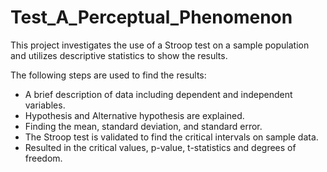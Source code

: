 # Test_A_Perceptual_Phenomenon
This project investigates the use of a Stroop test on a sample population and utilizes descriptive statistics to show the results.

The following steps are used to find the results:

   - A brief description of data including dependent and independent variables.
   - Hypothesis and Alternative hypothesis are explained.
   - Finding the mean, standard deviation, and standard error.
   - The Stroop test is validated to find the critical intervals on sample data.
   - Resulted in the critical values, p-value, t-statistics and degrees of freedom.
